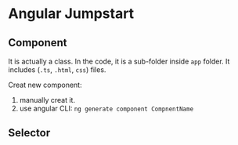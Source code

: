 # Angular Jumpstart

## Component

It is actually a class. In the code, it is a sub-folder inside `app` folder. It includes (`.ts`, `.html`, `css`) files. 

Creat new component:
1. manually creat it.
2. use angular CLI: `ng generate component CompnentName` 




## Selector

## 